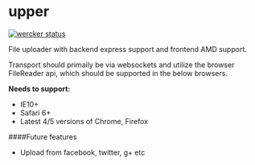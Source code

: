 upper
=====

[![wercker status](https://app.wercker.com/status/06e639df26a492af27037e8f953b9178/m "wercker status")](https://app.wercker.com/project/bykey/06e639df26a492af27037e8f953b9178)

File uploader with backend express support and frontend AMD support.

Transport should primaily be via websockets and utilize the browser FileReader api, which should be supported in the below browsers.

**Needs to support:**
- IE10+
- Safari 6+
- Latest 4/5 versions of Chrome, Firefox

####Future features
- Upload from facebook, twitter, g+ etc

